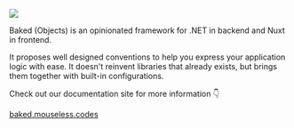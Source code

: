 ![](https://raw.githubusercontent.com/mouseless/baked/main/docs/.theme/public/logo-readme.png)

Baked (Objects) is an opinionated framework for .NET in backend and Nuxt in
frontend.

It proposes well designed conventions to help you express your application
logic with ease. It doesn't reinvent libraries that already exists, but brings
them together with built-in configurations.

Check out our documentation site for more information :point_down:

[baked.mouseless.codes](https://baked.mouseless.codes)
